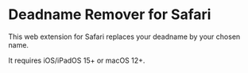 # Deadname Remover for Safari

This web extension for Safari replaces your deadname by your chosen name.

It requires iOS/iPadOS 15+ or macOS 12+.
